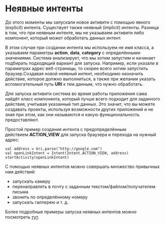 <h1>Неявные интенты</h1>

<p>До этого моменты мы запускали новое активити с помощью явного (explicit) интента. Существует также неявный (implicit) интенты. Разница в том, что при неявным интенте, мы не указываем активити либо компонент, который может обработать данных интент. </p>

<p>В этом случае при создании интента мы используем не имя класса, а указываем параметры <strong>action</strong>, <strong>data</strong>, <strong>category</strong> с определёнными значениями. Система анализирует, что мы хотим запустим и начинает подбирать подходящий вариант для запуска. Например, если указали в параметрах адрес веб-страницы, то скорее всего хотим запустить браузер.Создавая новой неявный интент, необходимо назначить действие, которое должно выполниться, а также при желании указать вспомогательный путь <strong>URI</strong> к тем данным, что нужно обработать. </p>

<p>Для запуска активити система во время работы приложения сама найдёт класс компонента, который лучше всего подходит для заданного действия, учитывая указанный тип данных. Это значит, что вы можете создавать проекты, используя возможности других приложений и не зная при этом, как они называются и какую функциональность предоставляют.</p>

<p>Простой пример создания интента с предопределённым действием <strong>ACTION_VIEW</strong> для запуска браузера и перехода на нужный адрес:</p>

<pre><code>val address = Uri.parse("http://google.com")
val openLinkIntent = Intent(Intent.ACTION_VIEW, address)
startActivity(openLinkIntent)</code></pre>

<p>C помощью неявных интентов можно совершать множество привычных нам действий:</p>

<ul>
	<li>запускать камеру</li>
	<li>перенаправлять в почту с заданным текстом/файлом/получателем письма</li>
	<li>звонить по определённому номеру</li>
	<li>запускать галлерею и т. д.</li>
</ul>

<p>Более подробные примеры запуска неявных интентов можно посмотреть <a href="http://developer.alexanderklimov.ru/android/theory/intent.php" rel="noopener noreferrer nofollow">тут</a>. </p>
